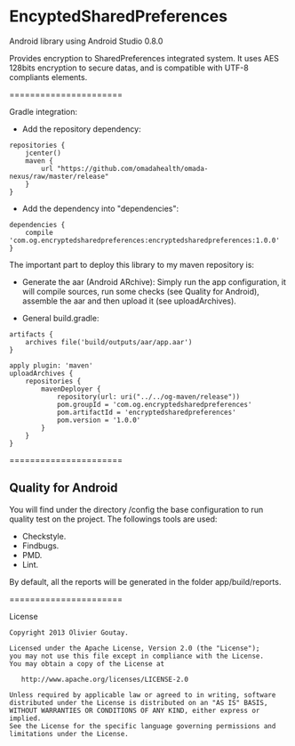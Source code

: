 EncyptedSharedPreferences
======================

Android library using Android Studio 0.8.0

Provides encryption to SharedPreferences integrated system.
It uses AES 128bits encryption to secure datas, and is compatible with UTF-8 compliants elements.

======================

Gradle integration:

- Add the repository dependency:
```
repositories {
    jcenter()
    maven {
        url "https://github.com/omadahealth/omada-nexus/raw/master/release"
    }
}
```

- Add the dependency into "dependencies":
```
dependencies {
    compile 'com.og.encryptedsharedpreferences:encryptedsharedpreferences:1.0.0'
}
```

The important part to deploy this library to my maven repository is:

- Generate the aar (Android ARchive):
Simply run the app configuration, it will compile sources, run some checks (see Quality for Android), assemble the aar and then upload it (see uploadArchives).

- General build.gradle:

```
artifacts {
    archives file('build/outputs/aar/app.aar')
}

apply plugin: 'maven'
uploadArchives {
    repositories {
        mavenDeployer {
            repository(url: uri("../../og-maven/release"))
            pom.groupId = 'com.og.encryptedsharedpreferences'
            pom.artifactId = 'encryptedsharedpreferences'
            pom.version = '1.0.0'
        }
    }
}
 ```
 
======================

Quality for Android
-------
You will find under the directory /config the base configuration to run quality test on the project.
The followings tools are used:
 - Checkstyle.
 - Findbugs.
 - PMD.
 - Lint.
 
By default, all the reports will be generated in the folder app/build/reports.
 
======================

License

    Copyright 2013 Olivier Goutay.

    Licensed under the Apache License, Version 2.0 (the "License");
    you may not use this file except in compliance with the License.
    You may obtain a copy of the License at

       http://www.apache.org/licenses/LICENSE-2.0

    Unless required by applicable law or agreed to in writing, software
    distributed under the License is distributed on an "AS IS" BASIS,
    WITHOUT WARRANTIES OR CONDITIONS OF ANY KIND, either express or implied.
    See the License for the specific language governing permissions and
    limitations under the License.
